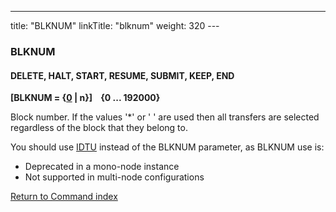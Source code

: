 ---
title: "BLKNUM"
linkTitle: "blknum"
weight: 320
---<span id="blknum"></span>

### BLKNUM

#### DELETE, HALT, START, RESUME, SUBMIT, KEEP, END

**[BLKNUM = {<u>0</u> &#124; n}]    {0
... 192000}**

Block number. If the values '\*' or ' ' are used then all transfers are
selected regardless of the block that they belong to.

You should use [IDTU](../idtu) instead of the BLKNUM parameter, as BLKNUM use is:

- Deprecated in a mono-node instance
- Not supported in multi-node configurations

[Return to Command index](../../)

